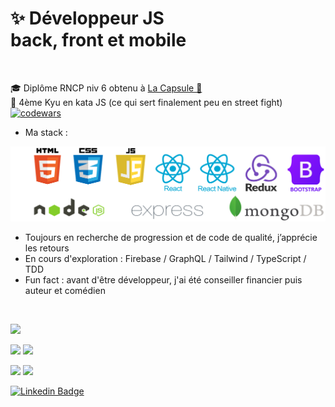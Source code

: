  # ✨ Développeur JS <br/> back, front et mobile  
</br>

🎓 Diplôme RNCP niv 6 obtenu à [La Capsule 🚀](https://www.linkedin.com/feed/update/urn:li:activity:6714913864439369728/)  
🥋 4ème Kyu en kata JS (ce qui sert finalement peu en street fight) [![codewars](https://www.codewars.com/users/Maxime%20Verdy/badges/micro)](https://www.codewars.com/users/Maxime%20Verdy)
<br/>
- Ma stack :  
<img src="GitTechnosBoot.png" width="535" alt="Conception, prototypage et programmation d’applications web et mobile en HTML 5, CSS, JS, React, React Native, Redux, Bootstrap, Node.js, Express, MongoDB">

- Toujours en recherche de progression et de code de qualité, j’apprécie les retours
- En cours d'exploration : Firebase / GraphQL / Tailwind / TypeScript / TDD
- Fun fact : avant d'être développeur, j'ai été conseiller financier puis auteur et comédien
<br/>

![](https://github-profile-summary-cards.vercel.app/api/cards/profile-details?username=MaximeVerdy&theme=nord_bright)

![](https://github-profile-summary-cards.vercel.app/api/cards/repos-per-language?username=MaximeVerdy&theme=nord_bright)    ![](https://github-profile-summary-cards.vercel.app/api/cards/most-commit-language?username=MaximeVerdy&theme=nord_bright)

![](https://github-profile-summary-cards.vercel.app/api/cards/stats?username=MaximeVerdy&theme=nord_bright) ![](https://github-profile-summary-cards.vercel.app/api/cards/productive-time?username=MaximeVerdy&theme=nord_bright)

[![Linkedin Badge](https://img.shields.io/badge/-LinkedIn-blue?style=flat-square&logo=Linkedin&logoColor=white&link=https://www.linkedin.com/in/maximeverdy/)](https://www.linkedin.com/in/maximeverdy/)

